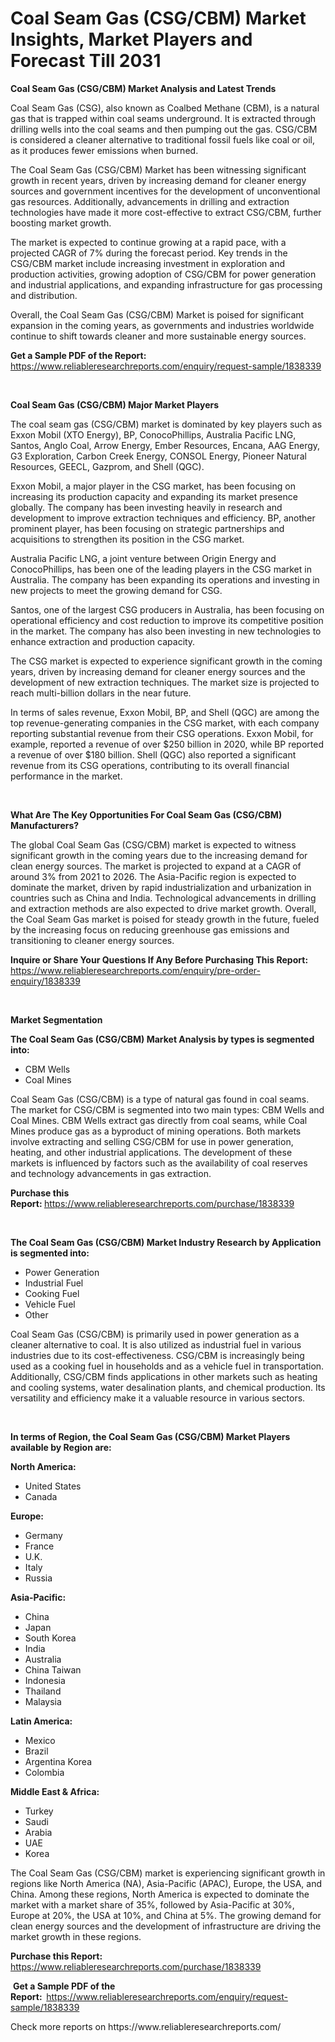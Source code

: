 <p><h1>Coal Seam Gas (CSG/CBM) Market Insights, Market Players and Forecast Till 2031</h1></p><p><strong>Coal Seam Gas (CSG/CBM) Market Analysis and Latest Trends</strong></p>
<p><p>Coal Seam Gas (CSG), also known as Coalbed Methane (CBM), is a natural gas that is trapped within coal seams underground. It is extracted through drilling wells into the coal seams and then pumping out the gas. CSG/CBM is considered a cleaner alternative to traditional fossil fuels like coal or oil, as it produces fewer emissions when burned.</p><p>The Coal Seam Gas (CSG/CBM) Market has been witnessing significant growth in recent years, driven by increasing demand for cleaner energy sources and government incentives for the development of unconventional gas resources. Additionally, advancements in drilling and extraction technologies have made it more cost-effective to extract CSG/CBM, further boosting market growth.</p><p>The market is expected to continue growing at a rapid pace, with a projected CAGR of 7% during the forecast period. Key trends in the CSG/CBM market include increasing investment in exploration and production activities, growing adoption of CSG/CBM for power generation and industrial applications, and expanding infrastructure for gas processing and distribution.</p><p>Overall, the Coal Seam Gas (CSG/CBM) Market is poised for significant expansion in the coming years, as governments and industries worldwide continue to shift towards cleaner and more sustainable energy sources.</p></p>
<p><strong>Get a Sample PDF of the Report:&nbsp;</strong> <a href="https://www.reliableresearchreports.com/enquiry/request-sample/1838339">https://www.reliableresearchreports.com/enquiry/request-sample/1838339</a></p>
<p>&nbsp;</p>
<p><strong>Coal Seam Gas (CSG/CBM) Major Market Players</strong></p>
<p><p>The coal seam gas (CSG/CBM) market is dominated by key players such as Exxon Mobil (XTO Energy), BP, ConocoPhillips, Australia Pacific LNG, Santos, Anglo Coal, Arrow Energy, Ember Resources, Encana, AAG Energy, G3 Exploration, Carbon Creek Energy, CONSOL Energy, Pioneer Natural Resources, GEECL, Gazprom, and Shell (QGC).</p><p>Exxon Mobil, a major player in the CSG market, has been focusing on increasing its production capacity and expanding its market presence globally. The company has been investing heavily in research and development to improve extraction techniques and efficiency. BP, another prominent player, has been focusing on strategic partnerships and acquisitions to strengthen its position in the CSG market.</p><p>Australia Pacific LNG, a joint venture between Origin Energy and ConocoPhillips, has been one of the leading players in the CSG market in Australia. The company has been expanding its operations and investing in new projects to meet the growing demand for CSG.</p><p>Santos, one of the largest CSG producers in Australia, has been focusing on operational efficiency and cost reduction to improve its competitive position in the market. The company has also been investing in new technologies to enhance extraction and production capacity.</p><p>The CSG market is expected to experience significant growth in the coming years, driven by increasing demand for cleaner energy sources and the development of new extraction techniques. The market size is projected to reach multi-billion dollars in the near future.</p><p>In terms of sales revenue, Exxon Mobil, BP, and Shell (QGC) are among the top revenue-generating companies in the CSG market, with each company reporting substantial revenue from their CSG operations. Exxon Mobil, for example, reported a revenue of over $250 billion in 2020, while BP reported a revenue of over $180 billion. Shell (QGC) also reported a significant revenue from its CSG operations, contributing to its overall financial performance in the market.</p></p>
<p>&nbsp;</p>
<p><strong>What Are The Key Opportunities For Coal Seam Gas (CSG/CBM) Manufacturers?</strong></p>
<p><p>The global Coal Seam Gas (CSG/CBM) market is expected to witness significant growth in the coming years due to the increasing demand for clean energy sources. The market is projected to expand at a CAGR of around 3% from 2021 to 2026. The Asia-Pacific region is expected to dominate the market, driven by rapid industrialization and urbanization in countries such as China and India. Technological advancements in drilling and extraction methods are also expected to drive market growth. Overall, the Coal Seam Gas market is poised for steady growth in the future, fueled by the increasing focus on reducing greenhouse gas emissions and transitioning to cleaner energy sources.</p></p>
<p><strong>Inquire or Share Your Questions If Any Before Purchasing This Report:</strong> <a href="https://www.reliableresearchreports.com/enquiry/pre-order-enquiry/1838339">https://www.reliableresearchreports.com/enquiry/pre-order-enquiry/1838339</a></p>
<p>&nbsp;</p>
<p><strong>Market Segmentation</strong></p>
<p><strong>The Coal Seam Gas (CSG/CBM) Market Analysis by types is segmented into:</strong></p>
<p><ul><li>CBM Wells</li><li>Coal Mines</li></ul></p>
<p><p>Coal Seam Gas (CSG/CBM) is a type of natural gas found in coal seams. The market for CSG/CBM is segmented into two main types: CBM Wells and Coal Mines. CBM Wells extract gas directly from coal seams, while Coal Mines produce gas as a byproduct of mining operations. Both markets involve extracting and selling CSG/CBM for use in power generation, heating, and other industrial applications. The development of these markets is influenced by factors such as the availability of coal reserves and technology advancements in gas extraction.</p></p>
<p><strong>Purchase this Report:&nbsp;</strong><a href="https://www.reliableresearchreports.com/purchase/1838339">https://www.reliableresearchreports.com/purchase/1838339</a></p>
<p>&nbsp;</p>
<p><strong>The Coal Seam Gas (CSG/CBM) Market Industry Research by Application is segmented into:</strong></p>
<p><ul><li>Power Generation</li><li>Industrial Fuel</li><li>Cooking Fuel</li><li>Vehicle Fuel</li><li>Other</li></ul></p>
<p><p>Coal Seam Gas (CSG/CBM) is primarily used in power generation as a cleaner alternative to coal. It is also utilized as industrial fuel in various industries due to its cost-effectiveness. CSG/CBM is increasingly being used as a cooking fuel in households and as a vehicle fuel in transportation. Additionally, CSG/CBM finds applications in other markets such as heating and cooling systems, water desalination plants, and chemical production. Its versatility and efficiency make it a valuable resource in various sectors.</p></p>
<p>&nbsp;</p>
<p><strong>In terms of Region, the Coal Seam Gas (CSG/CBM) Market Players available by Region are:</strong></p>
<p>
    <p> <strong> North America: </strong>
        <ul>
            <li>United States</li>
            <li>Canada</li>
        </ul>
        </p> 
    <p> <strong> Europe: </strong>
        <ul>
            <li>Germany</li>
            <li>France</li>
            <li>U.K.</li>
            <li>Italy</li>
            <li>Russia</li>
        </ul>
        </p> 
    <p> <strong> Asia-Pacific: </strong>
        <ul>
            <li>China</li>
            <li>Japan</li>
            <li>South Korea</li>
            <li>India</li>
            <li>Australia</li>
            <li>China Taiwan</li>
            <li>Indonesia</li>
            <li>Thailand</li>
            <li>Malaysia</li>
        </ul>
        </p> 
    <p> <strong> Latin America: </strong>
        <ul>
            <li>Mexico</li>
            <li>Brazil</li>
            <li>Argentina Korea</li>
            <li>Colombia</li>
        </ul>
        </p> 
    <p> <strong> Middle East & Africa: </strong>
        <ul>
            <li>Turkey</li>
            <li>Saudi</li>
            <li>Arabia</li>
            <li>UAE</li>
            <li>Korea</li>
        </ul>
    </p>
    </p>
<p><p>The Coal Seam Gas (CSG/CBM) market is experiencing significant growth in regions like North America (NA), Asia-Pacific (APAC), Europe, the USA, and China. Among these regions, North America is expected to dominate the market with a market share of 35%, followed by Asia-Pacific at 30%, Europe at 20%, the USA at 10%, and China at 5%. The growing demand for clean energy sources and the development of infrastructure are driving the market growth in these regions.</p></p>
<p><strong>Purchase this Report: </strong><a href="https://www.reliableresearchreports.com/purchase/1838339">https://www.reliableresearchreports.com/purchase/1838339</a></p>
<p>&nbsp;<strong>Get a Sample PDF of the Report:&nbsp;&nbsp;</strong><a href="https://www.reliableresearchreports.com/enquiry/request-sample/1838339">https://www.reliableresearchreports.com/enquiry/request-sample/1838339</a></p>
<p><strong></strong></p>
<p>Check more reports on https://www.reliableresearchreports.com/</p>